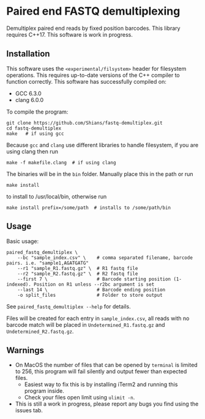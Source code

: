 # Paired end FASTQ demultiplexing

Demultiplex paired end reads by fixed position barcodes. This library requires C++17. This software is work in progress.

## Installation

This software uses the `<experimental/filsystem>` header for filesystem operations. This requires up-to-date versions of the C++ compiler to function correctly. This software has successfully compiled on:

* GCC 6.3.0
* clang 6.0.0

To compile the program:

```
git clone https://github.com/Shians/fastq-demultiplex.git
cd fastq-demultiplex
make   # if using gcc
```

Because `gcc` and `clang` use different libraries to handle filesystem, if you are using clang then run

```
make -f makefile.clang  # if using clang
```

The binaries will be in the `bin` folder. Manually place this in the path or run

```
make install
```

to install to /usr/local/bin, otherwise run

```
make install prefix=/some/path  # installs to /some/path/bin
```

## Usage

Basic usage:

```
paired_fastq_demultiplex \
    --bc "sample_index.csv" \    # comma separated filename, barcode pairs. i.e. "sample1,AGATGATG"
    --r1 "sample_R1.fastq.gz" \  # R1 fastq file
    --r2 "sample_R2.fastq.gz" \  # R2 fastq file
    --first 7 \                  # Barcode starting position (1-indexed). Position on R1 unless --r2bc argument is set
    --last 14 \                  # Barcode ending position
    -o split_files               # Folder to store output
```

See `paired_fastq_demultiplex --help` for details.

Files will be created for each entry in `sample_index.csv`, all reads with no barcode match will be placed in `Undetermined_R1.fastq.gz` and `Undetermined_R2.fastq.gz`.

## Warnings

* On MacOS the number of files that can be opened by `terminal` is limited to 256, this program will fail silently and output fewer than expected files.
    * Easiest way to fix this is by installing iTerm2 and running this program inside.
    * Check your files open limit using `ulimit -n`.
* This is still a work in progress, please report any bugs you find using the issues tab.
